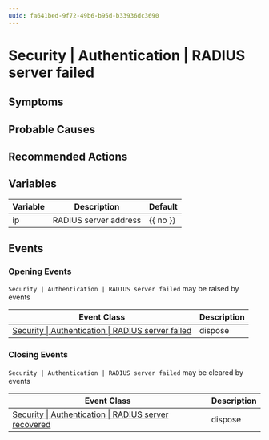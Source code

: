 ```yaml
---
uuid: fa641bed-9f72-49b6-b95d-b33936dc3690
---
```

# Security | Authentication | RADIUS server failed

## Symptoms

## Probable Causes

## Recommended Actions

## Variables

| Variable | Description           | Default  |
| -------- | --------------------- | -------- |
| ip       | RADIUS server address | {{ no }} |

## Events

### Opening Events
`Security | Authentication | RADIUS server failed` may be raised by events

| Event Class                                                                                                                      | Description |
| -------------------------------------------------------------------------------------------------------------------------------- | ----------- |
| [Security \| Authentication \| RADIUS server failed](../event-classes-reference/security/authentication/radius-server-failed.md) | dispose     |

### Closing Events
`Security | Authentication | RADIUS server failed` may be cleared by events

| Event Class                                                                                                                            | Description |
| -------------------------------------------------------------------------------------------------------------------------------------- | ----------- |
| [Security \| Authentication \| RADIUS server recovered](../event-classes-reference/security/authentication/radius-server-recovered.md) | dispose     |
